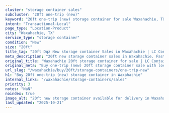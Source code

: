 ```yaml
---
cluster: "storage container sales"
subcluster: "20ft one-trip (new)"
keyword: "20ft one-trip (new) storage container for sale Waxahachie, TX"
intent: "Transactional-Local"
page_type: "Location-Product"
city: "Waxahachie, TX"
service_type: "storage container"
condition: "New"
size: "20ft"
title_tag: "20ft Dqz New storage container Sales in Waxahachie | LC Container"
meta_description: "20ft new storage container sales in Waxahachie. Fast delivery, competitive pricing. Serving storage containers area. Quote ID: O1N. Call (214) 524-4168 for your free quote today."
original_title: "Waxahachie 20ft storage container for sale | LC Container"
original_meta: "Buy one-trip (new) 20ft storage container sale with local delivery in Waxahachie, TX. LC Container — local Since 2003. Request a fast quote today."
url_slug: "/waxahachie/buy/20ft/storage-containers/one-trip-new"
h1: "Buy 20ft one-trip (new) storage container in Waxahachie"
internal_links: "/waxahachie/storage-containers/sales"
priority: 3
notes: "NaN"
noindex: true
image_alt: "20ft new storage container available for delivery in Waxahachie"
last_updated: "2025-10-21"
---
```


<!-- TODO: Add unique city/inventory copy, images, and internal links here. -->
